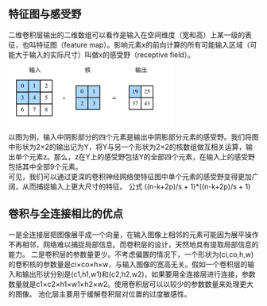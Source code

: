 ## 特征图与感受野
二维卷积层输出的二维数组可以看作是输入在空间维度（宽和高）上某一级的表征，也叫特征图（feature map）。影响元素x的前向计算的所有可能输入区域（可能大于输入的实际尺寸）叫做x的感受野（receptive field）。  
![](1.png)  
以图为例，输入中阴影部分的四个元素是输出中阴影部分元素的感受野。我们将图中形状为2×2的输出记为Y，将Y与另一个形状为2×2的核数组做互相关运算，输出单个元素z。那么，z在Y上的感受野包括Y的全部四个元素，在输入上的感受野包括其中全部9个元素。  
可见，我们可以通过更深的卷积神经网络使特征图中单个元素的感受野变得更加广阔，从而捕捉输入上更大尺寸的特征。
公式
((n-k+2p)/s   +   1)*((n-k+2p)/s   +   1)
## 卷积与全连接相比的优点
一是全连接层把图像展平成一个向量，在输入图像上相邻的元素可能因为展平操作不再相邻，网络难以捕捉局部信息。而卷积层的设计，天然地具有提取局部信息的能力。
二是卷积层的参数量更少。不考虑偏置的情况下，一个形状为(ci,co,h,w)的卷积核的参数量是ci×co×h×w，与输入图像的宽高无关。假如一个卷积层的输入和输出形状分别是(c1,h1,w1)和(c2,h2,w2)，如果要用全连接层进行连接，参数数量就是c1×c2×h1×w1×h2×w2。使用卷积层可以以较少的参数数量来处理更大的图像。
池化层主要用于缓解卷积层对位置的过度敏感性。